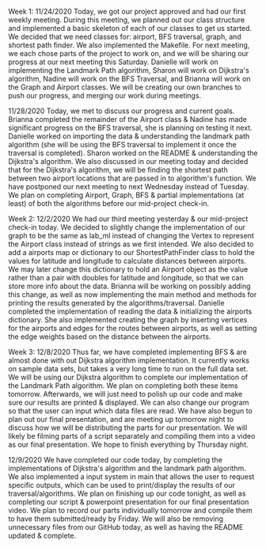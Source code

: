 Week 1:
11/24/2020
Today, we got our project approved and had our first weekly meeting. During this meeting, we planned out our class
structure and implemented a basic skeleton of each of our classes to get us started. We decided that we need classes
for: airport, BFS traversal, graph, and shortest path finder. We also implemented the Makefile. For next meeting, we 
each chose parts of the project to work on, and we will be sharing our progress at our next meeting this Saturday. 
Danielle will work on implementing the Landmark Path algorithm, Sharon will work on Dijkstra's algorithm, Nadine will
work on the BFS Traversal, and Brianna will work on the Graph and Airport classes. We will be creating our own 
branches to push our progress, and merging our work during meetings.

11/28/2020
Today, we met to discuss our progress and current goals. Brianna completed the remainder of the Airport class & 
Nadine has made significant progress on the BFS traversal, she is planning on testing it next. Danielle worked on
importing the data & understanding the landmark path algorithm (she will be using the BFS traversal to implement it
once the traversal is completed). Sharon worked on the README & understanding the Dijkstra's algorithm. We also
discussed in our meeting today and decided that for the Dijkstra's algorithm, we will be finding the shortest path
between two airport locations that are passed in to algorithm's function. We have postponed our next meeting to next
Wednesday instead of Tuesday. We plan on completing Airport, Graph, BFS & partial implementations (at least) of both
the algorithms before our mid-project check-in.

Week 2:
12/2/2020
We had our third meeting yesterday & our mid-project check-in today. We decided to slightly change the 
implementation of our graph to be the same as lab_ml instead of changing the Vertex to represent the Airport class 
instead of strings as we first intended. We also decided to add a airports map or dictionary to our ShortestPathFinder 
class to hold the values for latitude and longitude to calculate distances between airports. We may later change this 
dictionary to hold an Airport object as the value rather than a pair with doubles for latitude and longitude, so that we 
can store more info about the data. Brianna will be working on possibly adding this change, as well as now 
implementing the main method and methods for printing the results generated by the algorithms/traversal. Danielle 
completed the implementation of reading the data & initializing the airports dictionary. She also implemented creating 
the graph by inserting vertices for the airports and edges for the routes between airports, as well as setting the edge
weights based on the distance between the airports.

Week 3:
12/8/2020
Thus far, we have completed implementing BFS & are almost done with out Dijkstra algorithm implementation. It 
currently works on sample data sets, but takes a very long time to run on the full data set. We will be using our Dijkstra
algorithm to complete our implementation of the Landmark Path algorithm. We plan on completing both these items 
tomorrow. Afterwards, we will just need to polish up our code and make sure our results are printed & displayed. We 
can also change our program so that the user can input which data files are read. We have also begun to plan out our 
final presentation, and are meeting up tomorrow night to discuss how we will be distributing the parts for our 
presentation. We will likely be filming parts of a script separately and compiling them into a video as our final 
presentation. We hope to finish everything by Thursday night.

12/9/2020
We have completed our code today, by completing the implementations of Dijkstra's algorithm and the landmark path 
algorithm. We also implemented a input system in main that allows the user to request specific outputs, which can be
used to print/display the results of our traversal/algorithms. We plan on finishing up our code tonight, as well as 
completing our script & powerpoint presentation for our final presentation video. We plan to record our parts individually
tomorrow and compile them to have them submitted/ready by Friday. We will also be removing unnecessary files from
our GitHub today, as well as having the README updated & complete.
